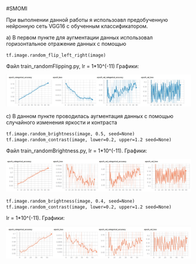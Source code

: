 #SMOMI

При выполнении данной работы я использоавл предобученную нейронную сеть VGG16 с обученным классификатором. 

a) В первом пункте для аугментации данных использовал горизонтальное отражение данных с помощью 

    tf.image.random_flip_left_right(image)
Файл train_randomFlipping.py, lr = 1*10^(-11)
Графики:

![Image alt](https://github.com/Repsolka/SMOMI/blob/Lab4/randomFlipping/flip_1e-11.jpg)

c) В данном пункте проводилась аугментация данных с помощью случайного изменения яркости и контраста 

    tf.image.random_brightness(image, 0.5, seed=None)
    tf.image.random_contrast(image, lower=0.2, upper=1.2 seed=None)
Файл train_randomBrightness.py, lr = 1*10^(-11).
Графики:

![Image alt](https://github.com/Repsolka/SMOMI/blob/Lab4/Graphs/randomBrightness/bright_1e-11.jpg)

    tf.image.random_brightness(image, 0.4, seed=None)
    tf.image.random_contrast(image, lower=0.2, upper=1.2 seed=None)
lr = 1*10^(-11).
Графики:

![Image alt](https://github.com/Repsolka/SMOMI/blob/Lab4/Graphs/randomBrightness/bright_1e-11V2.jpg)


